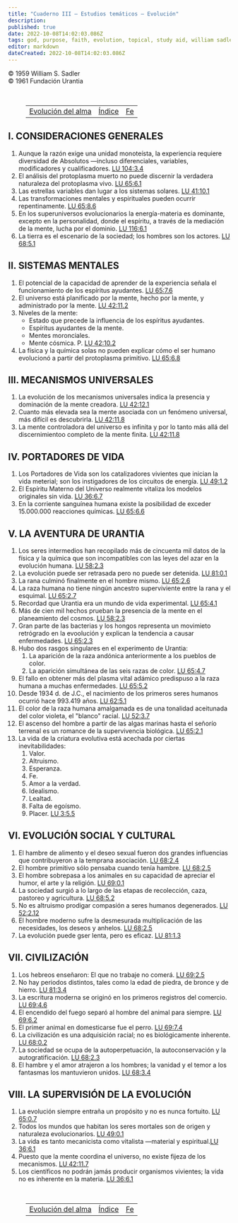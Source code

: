 ```yaml
---
title: "Cuaderno III — Estudios temáticos — Evolución"
description: 
published: true
date: 2022-10-08T14:02:03.086Z
tags: god, purpose, faith, evolution, topical, study aid, william sadler
editor: markdown
dateCreated: 2022-10-08T14:02:03.086Z
---
```


<p class="v-card v-sheet theme--light grey lighten-3 px-2">© 1959 William S. Sadler<br>© 1961 Fundación Urantia</p>

<br>

<figure class="table chapter-navigator">
	<table>
		<tbody>
		<tr>
			<td><a href="/es/article/William_S_Sadler/Workbook_3_Topical_and_Doctrinal_Studies/Evolution_of_the_Soul"><span class="mdi mdi-arrow-left-drop-circle"></span><span class="pl-2">Evolución del alma</span></a></td>
			<td><a href="/es/article/William_S_Sadler/Workbook_3_Topical_and_Doctrinal_Studies#índice"><span class="mdi mdi-book-open-variant"></span><span class="pl-2">Índice</span></a></td>
			<td><a href="/es/article/William_S_Sadler/Workbook_3_Topical_and_Doctrinal_Studies/Faith"><span class="pr-2">Fe</span><span class="mdi mdi-arrow-right-drop-circle"></span></a></td>
		</tr>
		</tbody>
	</table>
</figure>

## I. CONSIDERACIONES GENERALES

1. Aunque la razón exige una unidad monoteísta, la experiencia requiere diversidad de Absolutos —incluso diferenciales, variables, modificadores y cualificadores. [LU 104:3.4](/es/The_Urantia_Book/104#p3_4)
2. El análisis del protoplasma muerto no puede discernir la verdadera naturaleza del protoplasma vivo. [LU 65:6.1](/es/The_Urantia_Book/65#p6_1)
3. Las estrellas variables dan lugar a los sistemas solares. [LU 41:10.1](/es/The_Urantia_Book/41#p10_1)
4. Las transformaciones mentales y espirituales pueden ocurrir repentinamente. [LU 65:8.6](/es/The_Urantia_Book/65#p8_6)
5. En los superuniversos evolucionarios la energía-materia es dominante, excepto en la personalidad, donde el espíritu, a través de la mediación de la mente, lucha por el dominio. [LU 116:6.1](/es/The_Urantia_Book/116#p6_1)
6. La tierra es el escenario de la sociedad; los hombres son los actores. [LU 68:5.1](/es/The_Urantia_Book/68#p5_1)

## II. SISTEMAS MENTALES

1. El potencial de la capacidad de aprender de la experiencia señala el funcionamiento de los espíritus ayudantes. [LU 65:7.6](/es/The_Urantia_Book/65#p7_6)
2. El universo está planificado por la mente, hecho por la mente, y administrado por la mente. [LU 42:11.2](/es/The_Urantia_Book/42#p11_2)
3. Niveles de la mente:
	- Estado que precede la influencia de los espíritus ayudantes.
	- Espíritus ayudantes de la mente.
	- Mentes moronciales.
	- Mente cósmica. P. [LU 42:10.2](/es/The_Urantia_Book/42#p10_2)
4. La física y la química solas no pueden explicar cómo el ser humano evolucionó a partir del protoplasma primitivo. [LU 65:6.8](/es/The_Urantia_Book/65#p6_8)

## III. MECANISMOS UNIVERSALES

1. La evolución de los mecanismos universales indica la presencia y dominación de la mente creadora. [LU 42:12.1](/es/The_Urantia_Book/42#p12_1)
2. Cuanto más elevada sea la mente asociada con un fenómeno universal, más difícil es descubrirla. [LU 42:11.8](/es/The_Urantia_Book/42#p11_8)
3. La mente controladora del universo es infinita y por lo tanto más allá del discernimientoo completo de la mente finita. [LU 42:11.8](/es/The_Urantia_Book/42#p11_8)

## IV. PORTADORES DE VIDA

1. Los Portadores de Vida son los catalizadores vivientes que inician la vida meterial; son los instigadores de los circuitos de energía. [LU 49:1.2](/es/The_Urantia_Book/49#p1_2)
2. El Espíritu Materno del Universo realmente vitaliza los modelos originales sin vida. [LU 36:6.7](/es/The_Urantia_Book/36#p6_7)
3. En la corriente sanguínea humana existe la posibilidad de exceder 15.000.000 reacciones químicas. [LU 65:6.6](/es/The_Urantia_Book/65#p6_6)

## V. LA AVENTURA DE URANTIA

1. Los seres intermedios han recopilado más de cincuenta mil datos de la física y la química que son incompatibles con las leyes del azar en la evolución humana. [LU 58:2.3](/es/The_Urantia_Book/58#p2_3)
2. La evolución puede ser retrasada pero no puede ser detenida. [LU 81:0.1](/es/The_Urantia_Book/81#p0_1)
3. La rana culminó finalmente en el hombre mismo. [LU 65:2.6](/es/The_Urantia_Book/65#p2_6)
4. La raza humana no tiene ningún ancestro superviviente entre la rana y el esquimal. [LU 65:2.7](/es/The_Urantia_Book/65#p2_7)
5. Recordad que Urantia era un mundo de vida experimental. [LU 65:4.1](/es/The_Urantia_Book/65#p4_1)
6. Más de cien mil hechos prueban la presencia de la mente en el planeamiento del cosmos. [LU 58:2.3](/es/The_Urantia_Book/58#p2_3)
7. Gran parte de las bacterias y los hongos representa un movimieto retrógrado en la evoolución y explican la tendencia a causar enfermedades. [LU 65:2.3](/es/The_Urantia_Book/65#p2_3)
8. Hubo dos rasgos singulares en el experimento de Urantia:
	1. La aparición de la raza andónica anteriormente a los pueblos de color.
	2. La aparición simultánea de las seis razas de color. [LU 65:4.7](/es/The_Urantia_Book/65#p4_7)
9. El fallo en obtener más del plasma vital adámico predispuso a la raza humana a muchas enfermedades. [LU 65:5.2](/es/The_Urantia_Book/65#p5_2)
10. Desde 1934 d. de J.C., el nacimiento de los primeros seres humanos ocurrió hace 993.419 años. [LU 62:5.1](/es/The_Urantia_Book/62#p5_1)
11. El color de la raza humana amalgamada es de una tonalidad aceitunada del color violeta, el "blanco" racial. [LU 52:3.7](/es/The_Urantia_Book/52#p3_7)
12. El ascenso del hombre a partir de las algas marinas hasta el señorío terrenal es un romance de la supervivencia biológica. [LU 65:2.1](/es/The_Urantia_Book/65#p2_1)
13. La vida de la criatura evolutiva está acechada por ciertas inevitabilidades:
	1. Valor.
	2. Altruismo.
	3. Esperanza.
	4. Fe.
	5. Amor a la verdad.
	6. Idealismo.
	7. Lealtad.
	8. Falta de egoísmo.
	9. Placer. [LU 3:5.5](/es/The_Urantia_Book/3#p5_5)

## VI. EVOLUCIÓN SOCIAL Y CULTURAL

1. El hambre de alimento y el deseo sexual fueron dos grandes influencias que contribuyeron a la temprana asociación. [LU 68:2.4](/es/The_Urantia_Book/68#p2_4)
2. El hombre primitivo sólo pensaba cuando tenía hambre. [LU 68:2.5](/es/The_Urantia_Book/68#p2_5)
3. El hombre sobrepasa a los animales en su capacidad de apreciar el humor, el arte y la religión. [LU 69:0.1](/es/The_Urantia_Book/69#p0_1)
4. La sociedad surgió a lo largo de las etapas de recolección, caza, pastoreo y agricultura. [LU 68:5.2](/es/The_Urantia_Book/68#p5_2)
5. No es altruismo prodigar compasión a seres humanos degenerados. [LU 52:2.12](/es/The_Urantia_Book/52#p2_12)
6. El hombre moderno sufre la desmesurada multiplicación de las necesidades, los deseos y anhelos. [LU 68:2.5](/es/The_Urantia_Book/68#p2_5)
7. La evolución puede gser lenta, pero es eficaz. [LU 81:1.3](/es/The_Urantia_Book/81#p1_3)

## VII. CIVILIZACIÓN

1. Los hebreos enseñaron: El que no trabaje no comerá. [LU 69:2.5](/es/The_Urantia_Book/69#p2_5)
2. No hay periodos distintos, tales como la edad de piedra, de bronce y de hierro. [LU 81:3.4](/es/The_Urantia_Book/81#p3_4)
3. La escritura moderna se originó en los primeros registros del comercio. [LU 69:4.6](/es/The_Urantia_Book/69#p4_6)
4. El encendido del fuego separó al hombre del animal para siempre. [LU 69:6.2](/es/The_Urantia_Book/69#p6_2)
5. El primer animal en domesticarse fue el perro. [LU 69:7.4](/es/The_Urantia_Book/69#p7_4)
6. La civilización es una adquisición racial; no es biológicamente inherente. [LU 68:0.2](/es/The_Urantia_Book/68#p0_2)
7. La sociedad se ocupa de la autoperpetuación, la autoconservación y la autogratificación. [LU 68:2.3](/es/The_Urantia_Book/68#p2_3)
8. El hambre y el amor atrajeron a los hombres; la vanidad y el temor a los fantasmas los mantuvieron unidos. [LU 68:3.4](/es/The_Urantia_Book/68#p3_4)

## VIII. LA SUPERVISIÓN DE LA EVOLUCIÓN

1. La evolución siempre entraña un propósito y no es nunca fortuito. [LU 65:0.7](/es/The_Urantia_Book/65#p0_7)
2. Todos los mundos que habitan los seres mortales son de origen y naturaleza evolucionarios. [LU 49:0.1](/es/The_Urantia_Book/49#p0_1)
3. La vida es tanto mecanicista como vitalista —material y espiritual.[LU 36:6.1](/es/The_Urantia_Book/36#p6_1)
4. Puesto que la mente coordina el universo, no existe fijeza de los mecanismos. [LU 42:11.7](/es/The_Urantia_Book/42#p11_7)
5. Los científicos no podrán jamás producir organismos vivientes; la vida no es inherente en la materia. [LU 36:6.1](/es/The_Urantia_Book/36#p6_1)


<br>

<figure class="table chapter-navigator">
	<table>
		<tbody>
		<tr>
			<td><a href="/es/article/William_S_Sadler/Workbook_3_Topical_and_Doctrinal_Studies/Evolution_of_the_Soul"><span class="mdi mdi-arrow-left-drop-circle"></span><span class="pl-2">Evolución del alma</span></a></td>
			<td><a href="/es/article/William_S_Sadler/Workbook_3_Topical_and_Doctrinal_Studies#índice"><span class="mdi mdi-book-open-variant"></span><span class="pl-2">Índice</span></a></td>
			<td><a href="/es/article/William_S_Sadler/Workbook_3_Topical_and_Doctrinal_Studies/Faith"><span class="pr-2">Fe</span><span class="mdi mdi-arrow-right-drop-circle"></span></a></td>
		</tr>
		</tbody>
	</table>
</figure>